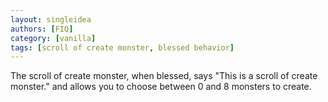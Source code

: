 ```yaml
---
layout: singleidea
authors: [FIQ]
category: [vanilla]
tags: [scroll of create monster, blessed behavior]
---
```

The scroll of create monster, when blessed, says "This is a scroll of create monster." and allows you to choose between 0 and 8 monsters to create.
